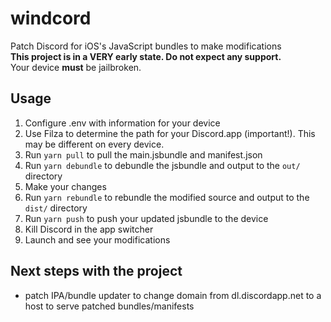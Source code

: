# windcord
Patch Discord for iOS's JavaScript bundles to make modifications  
**This project is in a VERY early state. Do not expect any support.**  
Your device **must** be jailbroken.

## Usage
1. Configure .env with information for your device
2. Use Filza to determine the path for your Discord.app (important!). This may be different on every device.
3. Run `yarn pull` to pull the main.jsbundle and manifest.json
4. Run `yarn debundle` to debundle the jsbundle and output to the `out/` directory
5. Make your changes
6. Run `yarn rebundle` to rebundle the modified source and output to the `dist/` directory
7. Run `yarn push` to push your updated jsbundle to the device
8. Kill Discord in the app switcher
9. Launch and see your modifications

## Next steps with the project
* patch IPA/bundle updater to change domain from dl.discordapp.net to a host to serve patched bundles/manifests